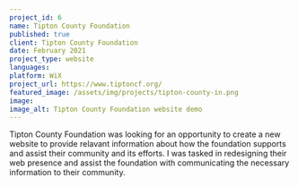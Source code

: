 ```yaml
---
project_id: 6
name: Tipton County Foundation
published: true
client: Tipton County Foundation
date: February 2021
project_type: website
languages:
platform: WiX
project_url: https://www.tiptoncf.org/
featured_image: /assets/img/projects/tipton-county-in.png
image:
image_alt: Tipton County Foundation website demo
---
```


Tipton County Foundation was looking for an opportunity to create a new website to provide relavant information about how the foundation supports and assist their community and its efforts. I was tasked in redesigning their web presence and assist the foundation with communicating the necessary information to their community.
